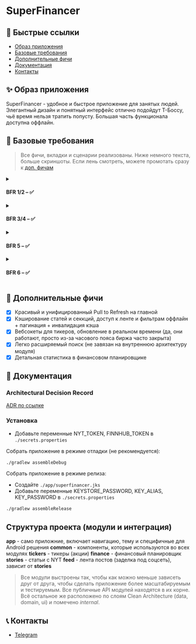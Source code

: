# SuperFinancer

## 🔗 Быстрые ссылки

* [Образ приложения](#-образ-приложения)
* [Базовые требования](#-базовые-требования)
* [Дополнительные фичи](#-дополнительные-фичи)
* [Документация](#-документация)
* [Контакты](#-контакты)

## ✨ Образ приложения

SuperFinancer - удобное и быстрое приложение для занятых людей. Элегантный дизайн и понятный
интерфейс отлично подойдут Т-Боссу, чьё время нельзя тратить попусту. Большая часть функционала
доступна оффлайн.

## 🔧 Базовые требования

> Все фичи, вкладки и сценарии реализованы. Ниже немного текста, больше скриншоты. Если лень
> смотреть, можете промотать сразу к [доп. фичам](#-дополнительные-фичи)

<details>
    <summary> <h4> BFR 1/2 – ✅ </h4> </summary>
    Весь функционал реализован. Дизайн система - Material3 с кастомной темой. Шрифтовая пара - PT Serif / Inter.
    ![main screen showcase](./promo/convert/main_1.jpg)
    ![main screen showcase](./promo/convert/main_2.jpg)
    ![main screen showcase](./promo/convert/main_3.jpg)
</details>

<details>
    <summary> <h4> BFR 3/4 – ✅ </h4> </summary>
    Чтобы зарегистрировать модуль поиска достаточно имплементировать интерфейс SearchAdapter и указать его в списке адаптеров. 
    WebView реализован и доступен везде, где есть ссылка на статью.
    ![search screen showcase](./promo/convert/search.jpg)
    ![article webview screen showcase](./promo/convert/article_webview.jpg)
</details>

<details>
    <summary> <h4> BFR 5 – ✅ </h4> </summary>
    Весь функционал реализован: создание и закрытие финансовых целей, отслеживание транзакций и статистики.
    ![finance screen showcase](./promo/convert/finance_1.jpg)
    ![finance screen showcase](./promo/convert/finance_2.jpg)
</details>

<details>
    <summary> <h4> BFR 6 – ✅ </h4> </summary>
    Лента реализована: есть свёртка поста, фото, тэги. Модуль зависит только от модуля статей (что логично).
Избранное живёт отдельно и открывается по паролю.
    ![feed screen showcase](./promo/convert/finance_1.jpg)
    ![feed screen showcase](./promo/convert/finance_2.jpg)
</details>

## 🚀 Дополнительные фичи

- [x] Красивый и унифицированный Pull to Refresh на главной
- [x] Кэширование статей и секкций, доступ к ленте и фильтрам оффлайн + пагинация + инвалидация кэша
- [x] Вебсокеты для тикеров, обновление в реальном времени (да, они работают, просто из-за часового
  пояса биржа часто закрыта)
- [x] Легко расширяемый поиск (не завязан на внутреннюю архитектуру модуля)
- [x] Детальная статистика в финансовом планировщике

## 📝 Документация

### Architectural Decision Record

[ADR по ссылке](https://gitlab.prodcontest.ru/2025-final-projects-mobile/yaroslav-belozerov/-/tree/dev?ref_type=heads)

### Установка

- Добавьте переменные NYT_TOKEN, FINNHUB_TOKEN в `./secrets.properties`

Собрать приложение в режиме отладки (не рекомендуется):

```bash
./gradlew assembleDebug
```

Собрать приложение в режиме релиза:

- Создайте `./app/superfinancer.jks`
- Добавьте переменные KEYSTORE_PASSWORD, KEY_ALIAS, KEY_PASSWORD в `./secrets.properties`

```bash
./gradlew assembleRelease
```

## Структура проекта (модули и интеграция)

**app** - само приложние, включает навигацию, тему и специфичные для Android решения
**common** - компоненты, которые используются во всех модулях
**tickers** - тикеры (акции)
**finance** - финансовый планировщик
**stories** - статьи с NYT
**feed** - лента постов (заделка под соцсеть), зависит от **stories**

> Все модули выстроены так, чтобы как можно меньше зависеть друг от друга, чтобы сделать приложение
> более масштабируемым и тестируемым. Все публичные API модулей находятся в их корне. Всё остальное
> же расположено по слоям Clean Architecture (data, domain, ui) и помечено *internal*.

## 📞 Контакты

- [Telegram](https://t.me/yaabelozerov)
